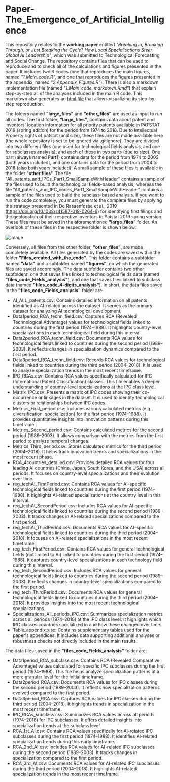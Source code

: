 # Paper-The_Emergence_of_Artificial_Intelligence

This repository relates to the **working paper** entitled *"Breaking In, Breaking Through, or Just Breaking the Cycle? How Local Specialisations Steer Global AI Leadership"*, which was submitted to Technological Forecasting and Social Change. 
The repository contains files that can be used to reproduce and to check all of the calculations and figures presented in the paper. It includes two R codes (one that reproduces the main figures, named *"1.Main_code.R"*, and one that reproduces the figures presented in the appendix, named *"2.Appendix_Figures.R"*). There is also a markdown implementation file (named *"1.Main_code_markdown.Rmd"*) that explain step-by-step all of the analyses included in the main R code. This markdown also generates an [html file](https://matheusleusin.github.io/Paper-The_Emergence_of_Artificial_Intelligence/1.Main_code_markdown.html) that allows visualizing its step-by-step reproduction.

The folders named **"large_files"** and **"other_files"** are used as input to run all codes. The first folder, **"large_files"**, contains data about patent and inventors' location information for all priority patents available in PATSTAT 2019 (spring edition) for the period from 1974 to 2018. Due to Intellectual Property rights of patstat (and size), these files are not made available here (the whole repository is set to be ignored via .gitignore). They are divided into two different files (one used for technological fields analysis, and one for subclasses analysis), and each of these in two parts (due to size). One part (always named Part1) contains data for the period from 1974 to 2003 (both years included), and one contains data for the period from 2004 to 2018 (also both years included). A small sample of these files is available in the folder "**other files**". The file "All_patents_and_IPCs_Part1_SmallSampleWithHeader" contains a sample of the files used to build the technological fields-based analysis, whereas the file "All_patents_and_IPC_codes_Part1_SmallSampleWithHeader" contains a sample of the files used to build the subclass-based analysis. If you want to run the code completely, you must generate the complete files by applying the strategy presented in De Rassenfosse et al., 2019 (https://doi.org/10.1038/s41597-019-0264-6) for identifying first filings and the geolocation of their respective inventors to Patstat 2019 spring version. These files must be saved in the aforementioned **"large_files"** folder. An overlook of these files in the respective folder is shown below:

![image](https://github.com/user-attachments/assets/70388ae2-e728-40f0-b586-4fbada2a2351)

Conversely, all files from the other folder, **"other_files"**, are made completely available.
All files generated by the codes are saved within the folder **"Files_created_with_the_code"**. This folder contains a subfolder named **"data"** and a subfolder named **"figures"**, on which the generated files are saved accordingly.
The data subfolder contains two other subfolders: one that saves files linked to technological fields data (named **"files_code_Fields_analysis"**), and one that saves files linked to subclass data (named **"files_code_4-digits_analysis"**).
In short, the data files saved in the **"files_code_Fields_analysis"** folder are:

 * AI_ALL_patents.csv: Contains detailed information on all patents identified as AI-related across the dataset. It serves as the primary dataset for analyzing AI technological development.
 * Data1period_RCA_techn_field.csv:  Captures RCA (Revealed Technological Advantage) values for technological fields linked to countries during the first period (1974–1988). It highlights country-level specializations in each technological field during this interval.
 * Data2period_RCA_techn_field.csv: Documents RCA values for technological fields linked to countries during the second period (1989–2003). It reflects changes in specialization dynamics compared to the first period.
 * Data3period_RCA_techn_field.csv: Records RCA values for technological fields linked to countries during the third period (2004–2018). It is used to analyze specialization trends in the most recent timeframe.
 * IPC_RCAs.csv: Contains RCA values specifically calculated for IPC (International Patent Classification) classes. This file enables a deeper understanding of country-level specializations at the IPC class level.
 * Matrix_IPC.csv: Presents a matrix of IPC codes showing their co-occurrence or linkages in the dataset. It is used to identify technological clusters or relationships between IPC codes.
 * Metrics_First_period.csv: Includes various calculated metrics (e.g., diversification, specialization) for the first period (1974–1988). It provides quantitative insights into innovation patterns during this timeframe.
 * Metrics_Second_period.csv: Contains calculated metrics for the second period (1989–2003). It allows comparison with the metrics from the first period to analyze temporal changes.
 * Metrics_Third_period.csv: Stores calculated metrics for the third period (2004–2018). It helps track innovation trends and specializations in the most recent phase.
 * RCA_4countries_detailed.csv: Provides detailed RCA values for four leading AI countries (China, Japan, South Korea, and the USA) across all periods. It focuses on country-level specializations and their evolution over time.
 * reg_techAI_FirstPeriod.csv: Contains RCA values for AI-specific technological fields linked to countries during the first period (1974–1988). It highlights AI-related specializations at the country level in this interval.
 * reg_techAI_SecondPeriod.csv: Includes RCA values for AI-specific technological fields linked to countries during the second period (1989–2003). It tracks changes in AI-related specializations compared to the first period.
 * reg_techAI_ThirdPeriod.csv: Documents RCA values for AI-specific technological fields linked to countries during the third period (2004–2018). It focuses on AI-related specializations in the most recent timeframe.
 * reg_tech_FirstPeriod.csv: Contains RCA values for general technological fields (not limited to AI) linked to countries during the first period (1974–1988). It captures country-level specializations in each technology field during this interval.
 * reg_tech_SecondPeriod.csv: Includes RCA values for general technological fields linked to countries during the second period (1989–2003). It reflects changes in country-level specializations compared to the first period.
 * reg_tech_ThirdPeriod.csv: Documents RCA values for general technological fields linked to countries during the third period (2004–2018). It provides insights into the most recent technological specializations.
 * Specializations_All_periods_IPC.csv: Summarizes specialization metrics across all periods (1974–2018) at the IPC class level. It highlights which IPC classes countries specialized in and how these changed over time.
 * Table_appendix.xlsx: Contains supplementary tables used for the paper's appendices. It includes data supporting additional analyses or robustness checks not directly included in the main results.

The data files saved in the **"files_code_Fields_analysis"** folder are:

 * Data1period_RCA_subclass.csv: Contains RCA (Revealed Comparative Advantage) values calculated for specific IPC subclasses during the first period (1974–1988). This file helps analyze specialization patterns at a more granular level for the initial timeframe.
 * Data2period_RCA.csv: Documents RCA values for IPC classes during the second period (1989–2003). It reflects how specialization patterns evolved compared to the first period.
 * Data3period_RCA.csv: Captures RCA values for IPC classes during the third period (2004–2018). It highlights trends in specialization in the most recent timeframe.
 * IPC_RCAs_subclass.csv: Summarizes RCA values across all periods (1974–2018) for IPC subclasses. It offers detailed insights into specialization trends at the subclass level.
 * RCA_1st_AI.csv: Contains RCA values specifically for AI-related IPC subclasses during the first period (1974–1988). It identifies AI-related specialization trends during this early timeframe.
 * RCA_2nd_AI.csv: Includes RCA values for AI-related IPC subclasses during the second period (1989–2003). It tracks changes in specialization compared to the first period.
 * RCA_3rd_AI.csv: Documents RCA values for AI-related IPC subclasses during the third period (2004–2018). It highlights AI-related specialization trends in the most recent timeframe.
